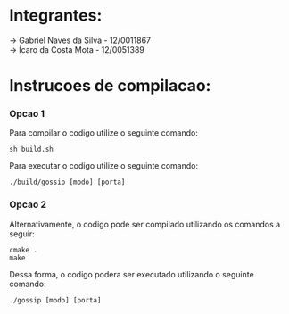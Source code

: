 # Integrantes:

-> Gabriel Naves da Silva - 12/0011867 <br />
-> Ícaro da Costa Mota - 12/0051389

# Instrucoes de compilacao:

### Opcao 1

Para compilar o codigo utilize o seguinte comando:

` sh build.sh `

Para executar o codigo utilize o seguinte comando:

` ./build/gossip [modo] [porta] `

### Opcao 2

Alternativamente, o codigo pode ser compilado utilizando os comandos a seguir:

```
cmake .
make
```

Dessa forma, o codigo podera ser executado utilizando o seguinte comando:

` ./gossip [modo] [porta] `
